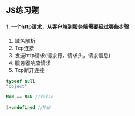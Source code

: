 ##  JS练习题

#### 1. 一个http请求，从客户端到服务端需要经过哪些步骤

1. 域名解析
2. Tcp连接
3. 发送http请求(请求行，请求头，请求信息)
4. 服务器响应请求
5. Tcp断开连接


```javascript
typeof null
"object"
```


```javascript
NaN == NaN //false

```

```javascript
1+undefined //NaN

```

